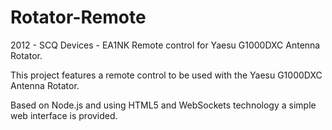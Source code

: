 # Rotator-Remote
2012 - SCQ Devices - EA1NK Remote control for Yaesu G1000DXC Antenna Rotator.

This project features a remote control to be used with the Yaesu G1000DXC Antenna Rotator.

Based on Node.js and using HTML5 and WebSockets technology a simple web interface is provided.
